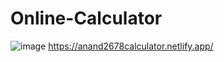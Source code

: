 # Online-Calculator
![image](https://github.com/anand2678/Online-Calculator/assets/111646503/c884f646-b32c-4ff3-99de-d1bc70329819)
https://anand2678calculator.netlify.app/
